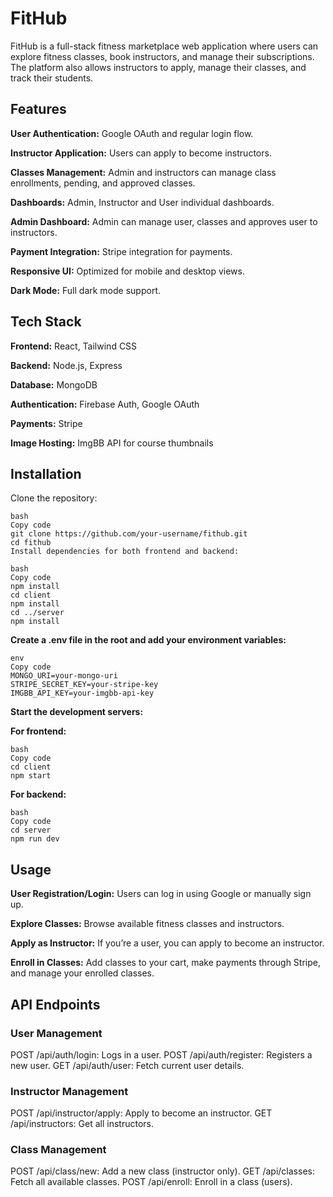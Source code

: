 # FitHub

FitHub is a full-stack fitness marketplace web application where users can explore fitness classes, book instructors, and manage their subscriptions. The platform also allows instructors to apply, manage their classes, and track their students.



## Features

**User Authentication:** Google OAuth and regular login flow.

**Instructor Application:** Users can apply to become instructors.

**Classes Management:** Admin and instructors can manage class enrollments, pending, and approved classes.

**Dashboards:** Admin, Instructor and User individual dashboards.

**Admin Dashboard:** Admin can manage user, classes and approves user to instructors.

**Payment Integration:** Stripe integration for payments.

**Responsive UI:** Optimized for mobile and desktop views.

**Dark Mode:** Full dark mode support.


## Tech Stack

**Frontend:** React, Tailwind CSS

**Backend:** Node.js, Express

**Database:** MongoDB

**Authentication:** Firebase Auth, Google OAuth

**Payments:** Stripe

**Image Hosting:** ImgBB API for course thumbnails


## Installation
Clone the repository:
```
bash
Copy code
git clone https://github.com/your-username/fithub.git
cd fithub
Install dependencies for both frontend and backend:
```
```
bash
Copy code
npm install
cd client
npm install
cd ../server
npm install
```

**Create a .env file in the root and add your environment variables:**

```
env
Copy code
MONGO_URI=your-mongo-uri
STRIPE_SECRET_KEY=your-stripe-key
IMGBB_API_KEY=your-imgbb-api-key
```

**Start the development servers:**

**For frontend:**

```
bash
Copy code
cd client
npm start
```

**For backend:**

```
bash
Copy code
cd server
npm run dev
```

## Usage

**User Registration/Login:** Users can log in using Google or manually sign up.

**Explore Classes:** Browse available fitness classes and instructors.

**Apply as Instructor:** If you’re a user, you can apply to become an instructor.

**Enroll in Classes:** Add classes to your cart, make payments through Stripe, and manage your enrolled classes.



## API Endpoints

### User Management

POST /api/auth/login: Logs in a user.
POST /api/auth/register: Registers a new user.
GET /api/auth/user: Fetch current user details.

### Instructor Management

POST /api/instructor/apply: Apply to become an instructor.
GET /api/instructors: Get all instructors.

### Class Management

POST /api/class/new: Add a new class (instructor only).
GET /api/classes: Fetch all available classes.
POST /api/enroll: Enroll in a class (users).
